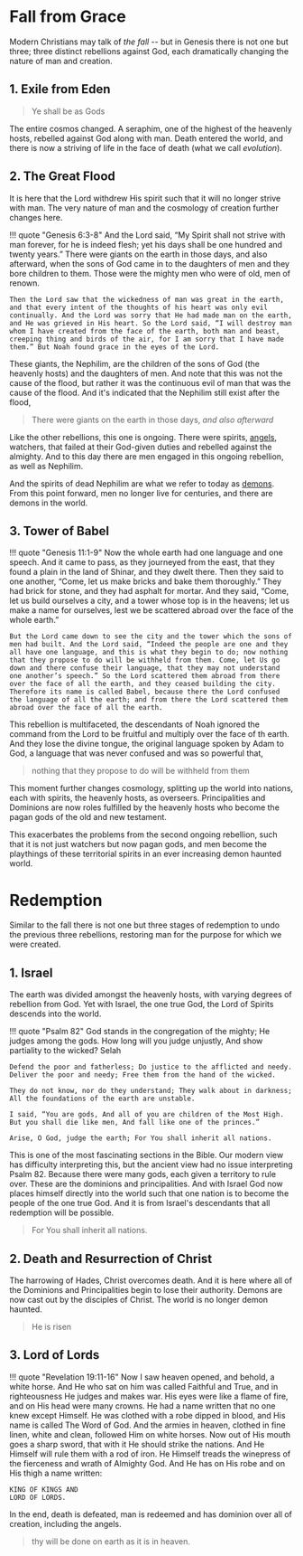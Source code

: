 # Fall from Grace

Modern Christians may talk of *the fall* -- but in Genesis there is not one but three; three distinct rebellions against God, each dramatically changing the nature of man and creation.

## 1. Exile from Eden

> Ye shall be as Gods

The entire cosmos changed. A seraphim, one of the highest of the heavenly hosts, rebelled against God along with man. Death entered the world, and there is now a striving of life in the face of death (what we call *evolution*).


## 2. The Great Flood

It is here that the Lord withdrew His spirit such that it will no longer strive with man. The very nature of man and the cosmology of creation further changes here.

!!! quote "Genesis 6:3-8"
    And the Lord said, “My Spirit shall not strive with man forever, for he is indeed flesh; yet his days shall be one hundred and twenty years.” There were giants on the earth in those days, and also afterward, when the sons of God came in to the daughters of men and they bore children to them. Those were the mighty men who were of old, men of renown.

    Then the Lord saw that the wickedness of man was great in the earth, and that every intent of the thoughts of his heart was only evil continually. And the Lord was sorry that He had made man on the earth, and He was grieved in His heart. So the Lord said, “I will destroy man whom I have created from the face of the earth, both man and beast, creeping thing and birds of the air, for I am sorry that I have made them.” But Noah found grace in the eyes of the Lord.

These giants, the Nephilim, are the children of the sons of God (the heavenly hosts) and the daughters of men. And note that this was not the cause of the flood, but rather it was the continuous evil of man that was the cause of the flood. And it's indicated that the Nephilim still exist after the flood,

> There were giants on the earth in those days, *and also afterward*

Like the other rebellions, this one is ongoing. There were spirits, [angels](angels-demons.md), watchers, that failed at their God-given duties and rebelled against the almighty. And to this day there are men engaged in this ongoing rebellion, as well as Nephilim.

And the spirits of dead Nephilim are what we refer to today as [demons](angels-demoms.md). From this point forward, men no longer live for centuries, and there are demons in the world.



## 3. Tower of Babel

!!! quote "Genesis 11:1-9"
    Now the whole earth had one language and one speech. And it came to pass, as they journeyed from the east, that they found a plain in the land of Shinar, and they dwelt there. Then they said to one another, “Come, let us make bricks and bake them thoroughly.” They had brick for stone, and they had asphalt for mortar. And they said, “Come, let us build ourselves a city, and a tower whose top is in the heavens; let us make a name for ourselves, lest we be scattered abroad over the face of the whole earth.”
    
    But the Lord came down to see the city and the tower which the sons of men had built. And the Lord said, “Indeed the people are one and they all have one language, and this is what they begin to do; now nothing that they propose to do will be withheld from them. Come, let Us go down and there confuse their language, that they may not understand one another’s speech.” So the Lord scattered them abroad from there over the face of all the earth, and they ceased building the city. Therefore its name is called Babel, because there the Lord confused the language of all the earth; and from there the Lord scattered them abroad over the face of all the earth.

This rebellion is multifaceted, the descendants of Noah ignored the command from the Lord to be fruitful and multiply over the face of th earth.
And they lose the divine tongue, the original language spoken by Adam to God, a language that was never confused and was so powerful that,

> nothing that they propose to do will be withheld from them

This moment further changes cosmology, splitting up the world into nations, each with spirits, the heavenly hosts, as overseers. Principalities and Dominions are now roles fulfilled by the heavenly hosts who become the pagan gods of the old and new testament.

This exacerbates the problems from the second ongoing rebellion, such that it is not just watchers but now pagan gods, and men become the playthings of these territorial spirits in an ever increasing demon haunted world.



# Redemption

Similar to the fall there is not one but three stages of redemption to undo the previous three rebellions, restoring man for the purpose for which we were created.

## 1. Israel

The earth was divided amongst the heavenly hosts, with varying degrees of rebellion from God. Yet with Israel, the one true God, the Lord of Spirits descends into the world.

!!! quote "Psalm 82"
    God stands in the congregation of the mighty; He judges among the gods. How long will you judge unjustly, And show partiality to the wicked? Selah
    
    Defend the poor and fatherless; Do justice to the afflicted and needy. Deliver the poor and needy; Free them from the hand of the wicked.
    
    They do not know, nor do they understand; They walk about in darkness; All the foundations of the earth are unstable.
    
    I said, “You are gods, And all of you are children of the Most High. But you shall die like men, And fall like one of the princes.”
    
    Arise, O God, judge the earth; For You shall inherit all nations.

This is one of the most fascinating sections in the Bible. Our modern view has difficulty interpreting this, but the ancient view had no issue interpreting Psalm 82. Because there were many gods, each given a territory to rule over. These are the dominions and principalities. And with Israel God now places himself directly into the world such that one nation is to become the people of the one true God. And it is from Israel's descendants that all redemption will be possible.

> For You shall inherit all nations.


## 2. Death and Resurrection of Christ

The harrowing of Hades, Christ overcomes death. And it is here where all of the Dominions and Principalities begin to lose their authority.
Demons are now cast out by the disciples of Christ.
The world is no longer demon haunted.

> He is risen


## 3. Lord of Lords

!!! quote "Revelation 19:11-16"
    Now I saw heaven opened, and behold, a white horse. And He who sat on him was called Faithful and True, and in righteousness He judges and makes war. His eyes were like a flame of fire, and on His head were many crowns. He had a name written that no one knew except Himself. He was clothed with a robe dipped in blood, and His name is called The Word of God. And the armies in heaven, clothed in fine linen, white and clean, followed Him on white horses. Now out of His mouth goes a sharp sword, that with it He should strike the nations. And He Himself will rule them with a rod of iron. He Himself treads the winepress of the fierceness and wrath of Almighty God. And He has on His robe and on His thigh a name written:
    
    KING OF KINGS AND
    LORD OF LORDS.

In the end, death is defeated, man is redeemed and has dominion over all of creation, including the angels.

> thy will be done on earth as it is in heaven.






